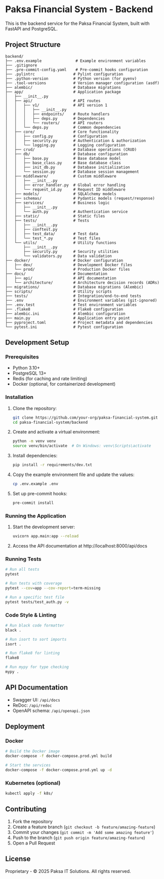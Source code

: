 # Paksa Financial System - Backend

This is the backend service for the Paksa Financial System, built with FastAPI and PostgreSQL.

## Project Structure

```
backend/
├── .env.example               # Example environment variables
├── .gitignore
├── .pre-commit-config.yaml    # Pre-commit hooks configuration
├── .pylintrc                 # Pylint configuration
├── .python-version           # Python version (for pyenv)
├── .tool-versions            # Version manager configuration (asdf)
├── alembic/                  # Database migrations
├── app/                      # Application package
│   ├── __init__.py
│   ├── api/                  # API routes
│   │   ├── v1/               # API version 1
│   │   │   ├── __init__.py
│   │   │   ├── endpoints/    # Route handlers
│   │   │   ├── deps.py       # Dependencies
│   │   │   └── routers/      # API routers
│   │   └── deps.py           # Common dependencies
│   ├── core/                 # Core functionality
│   │   ├── config.py         # Configuration
│   │   ├── security.py       # Authentication & authorization
│   │   └── logging.py        # Logging configuration
│   ├── crud/                 # Database operations (CRUD)
│   ├── db/                   # Database configuration
│   │   ├── base.py           # Base database model
│   │   ├── base_class.py     # Base database class
│   │   ├── init_db.py        # Database initialization
│   │   └── session.py        # Database session management
│   ├── middleware/           # Custom middleware
│   │   ├── __init__.py
│   │   ├── error_handler.py  # Global error handling
│   │   └── request_id.py     # Request ID middleware
│   ├── models/               # SQLAlchemy models
│   ├── schemas/              # Pydantic models (request/response)
│   ├── services/             # Business logic
│   │   ├── __init__.py
│   │   └── auth.py           # Authentication service
│   ├── static/               # Static files
│   ├── tests/                # Tests
│   │   ├── __init__.py
│   │   ├── conftest.py
│   │   ├── test_data/        # Test data
│   │   └── test_*.py         # Test files
│   └── utils/                # Utility functions
│       ├── __init__.py
│       ├── security.py       # Security utilities
│       └── validators.py     # Data validation
├── docker/                   # Docker configuration
│   ├── dev/                  # Development Docker files
│   └── prod/                 # Production Docker files
├── docs/                     # Documentation
│   ├── api/                  # API documentation
│   └── architecture/         # Architecture decision records (ADRs)
├── migrations/               # Database migrations (Alembic)
├── scripts/                  # Utility scripts
├── tests/                    # Integration/end-to-end tests
├── .env                      # Environment variables (git-ignored)
├── .env.test                 # Test environment variables
├── .flake8                   # Flake8 configuration
├── alembic.ini               # Alembic configuration
├── main.py                   # Application entry point
├── pyproject.toml            # Project metadata and dependencies
└── pytest.ini                # Pytest configuration
```

## Development Setup

### Prerequisites

- Python 3.10+
- PostgreSQL 13+
- Redis (for caching and rate limiting)
- Docker (optional, for containerized development)

### Installation

1. Clone the repository:
   ```bash
   git clone https://github.com/your-org/paksa-financial-system.git
   cd paksa-financial-system/backend
   ```

2. Create and activate a virtual environment:
   ```bash
   python -m venv venv
   source venv/bin/activate  # On Windows: venv\Scripts\activate
   ```

3. Install dependencies:
   ```bash
   pip install -r requirements/dev.txt
   ```

4. Copy the example environment file and update the values:
   ```bash
   cp .env.example .env
   ```

5. Set up pre-commit hooks:
   ```bash
   pre-commit install
   ```

### Running the Application

1. Start the development server:
   ```bash
   uvicorn app.main:app --reload
   ```

2. Access the API documentation at http://localhost:8000/api/docs

### Running Tests

```bash
# Run all tests
pytest

# Run tests with coverage
pytest --cov=app --cov-report=term-missing

# Run a specific test file
pytest tests/test_auth.py -v
```

### Code Style & Linting

```bash
# Run black code formatter
black .

# Run isort to sort imports
isort .

# Run flake8 for linting
flake8

# Run mypy for type checking
mypy .
```

## API Documentation

- Swagger UI: `/api/docs`
- ReDoc: `/api/redoc`
- OpenAPI schema: `/api/openapi.json`

## Deployment

### Docker

```bash
# Build the Docker image
docker-compose -f docker-compose.prod.yml build

# Start the services
docker-compose -f docker-compose.prod.yml up -d
```

### Kubernetes (optional)

```bash
kubectl apply -f k8s/
```

## Contributing

1. Fork the repository
2. Create a feature branch (`git checkout -b feature/amazing-feature`)
3. Commit your changes (`git commit -m 'Add some amazing feature'`)
4. Push to the branch (`git push origin feature/amazing-feature`)
5. Open a Pull Request

## License

Proprietary - © 2025 Paksa IT Solutions. All rights reserved.
